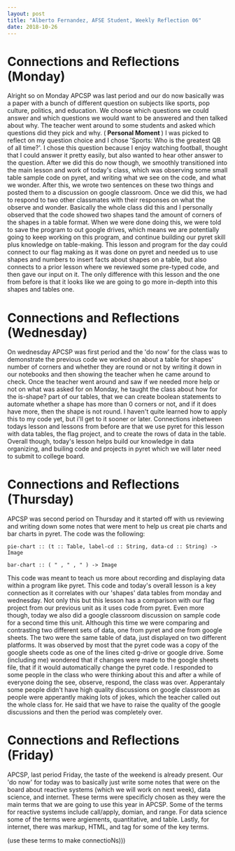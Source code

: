 ```yaml
---
layout: post
title: "Alberto Fernandez, AFSE Student, Weekly Reflection 06"
date: 2018-10-26
---
```


# Connections and Reflections (Monday)

Alright so on Monday APCSP was last period and our do now basically was a paper with a bunch of different question on subjects like sports, pop culture, politics, and education. We choose which questions we could answer and which questions we would want to be answered and then talked about why. The teacher went around to some students and asked which questions did they pick and why. (<b> Personal Moment </b>) I was picked to reflect on my question choice and I chose 'Sports: Who is the greatest QB of all time?'. I chose this question because I enjoy watching football, thought that I could answer it pretty easily, but also wanted to hear other answer to the question. After we did this do now though, we smoothly transitioned into the main lesson and work of today's class, which was observing some small table sample code on pyret, and writing what we see on the code, and what we wonder. After this, we wrote two sentences on these two things and posted them to a discussion on google classroom. Once we did this, we had to respond to two other classmates with their responses on what the observe and wonder. Basically the whole class did this and I personally observed that the code showed two shapes tand the amount of corners of the shapes in a table format. When we were done doing this, we were told to save the program to out google drives, which means we are potentially going to keep working on this program, and continue building our pyret skill plus knowledge on table-making. This lesson and program for the day could connect to our flag making as it was done on pyret and needed us to use shapes and numbers to insert facts about shapes on a table, but also connects to a prior lesson where we reviewed some pre-typed code, and then gave our input on it. The only difference with this lesson and the one from before is that it looks like we are going to go more in-depth into this shapes and tables one.

# Connections and Reflections (Wednesday)

On wednesday APCSP was first period and the 'do now' for the class was to demonstrate the previous code we worked on about a table for shapes' number of corners and whether they are round or not by writing it down in our notebooks and then showing the teacher when he came around to check. Once the teacher went around and saw if we needed more help or not on what was asked for on Monday, he taught the class about how for the is-shape? part of our tables, that we can create boolean statements to automate whether a shape has more than 0 corners or not, and if it does have more, then the shape is not round. I haven't quite learned how to apply this to my code yet, but i'll get to it sooner or later. Connections inbetween todays lesson and lessons from before are that we use pyret for this lesson with data tables, the flag project, and to create the rows of data in the table. Overall though, today's lesson helps build our knowledge in data organizing, and builing code and projects in pyret which we will later need to submit to college board.

# Connections and Reflections (Thursday)

APCSP was second period on Thursday and it started off with us reviewing and writing down some notes that were ment to help us creat pie charts and bar charts in pyret. The code was the following: 
``` 
pie-chart :: (t :: Table, label-cd :: String, data-cd :: String) -> Image

bar-chart :: ( " , " , " ) -> Image
```
This code was meant to teach us more about recording and displaying data within a program like pyret. This code and today's overall lesson is a key connection as it correlates with our 'shapes' data tables from monday and wednesday. Not only this but this lesson has a comparison with our flag project from our previous unit as it uses code from pyret. Even more though, today we also did a google classroom discussion on sample code for a second time this unit. Although this time we were comparing and contrasting two different sets of data, one from pyret and one from google sheets. The two were the same table of data, just displayed on two different platforms. It was observed by most that the pyret code was a copy of the google sheets code as one of the lines cited g-drive or google drive. Some (including me) wondered that if changes were made to the google sheets file, that if it would automatically change the pyret code. I responded to some people in the class who were thinking about this and after a while of everyone doing the see, observe, respond, the class was over. Apperantaly some people didn't have high quality discussions on google classroom as people were apperantly making lots of jokes, which the teacher called out the whole class for. He said that we have to raise the quality of the google discussions and then the period was completely over.

# Connections and Reflections (Friday)

APCSP, last period Friday, the taste of the weekend is already present. Our 'do now' for today was to basically just write some notes that were on the board about reactive systems (which we will work on next week), data science, and internet. These terms were specificly chosen as they were the main terms that we are going to use this year in APCSP. Some of the terms for reactive systems include call/apply, domian, and range. For data science some of the terms were argiements, quantitative, and table. Lastly, for internet, there was markup, HTML, and tag for some of the key terms. 


(use these terms to make connectioNs)))
